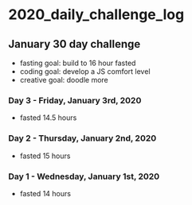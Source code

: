 # 2020_daily_challenge_log

## January 30 day challenge 

- fasting goal: build to 16 hour fasted
- coding goal: develop a JS comfort level 
- creative goal: doodle more

### Day 3 - Friday, January 3rd, 2020

- fasted 14.5 hours

### Day 2 - Thursday, January 2nd, 2020

- fasted 15 hours

### Day 1 - Wednesday, January 1st, 2020

- fasted 14 hours
